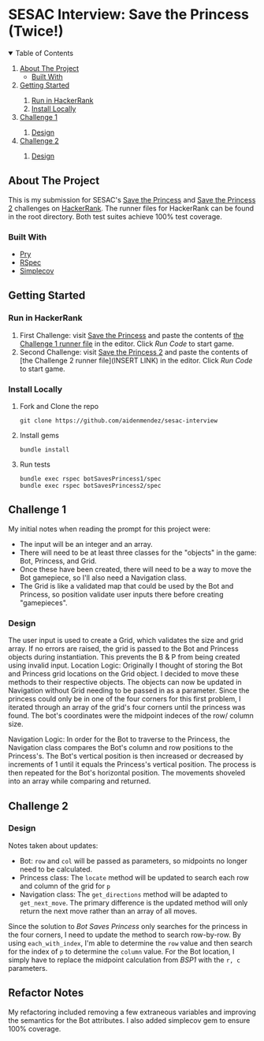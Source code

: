 # SESAC Interview: Save the Princess (Twice!)

<details open="open">
  <summary>Table of Contents</summary>
  <ol>
    <li>
      <a href="#about-the-project">About The Project</a>
      <ul>
        <li><a href="#built-with">Built With</a></li>
      </ul>
    </li>
    <li><a href="#getting-started">Getting Started</a></li>
      <ol>
        <li><a href="#run-in-HackerRank">Run in HackerRank</a></li>
        <li><a href="#install-locally">Install Locally</a></li>
      </ol>
    <li><a href="#challenge-1">Challenge 1</a></li>
      <ol>
        <li><a href="#design">Design</a></li>
      </ol>
     <li><a href="#challenge-2">Challenge 2</a></li>
      <ol>
        <li><a href="#design">Design</a></li>
      </ol>
  </ol>
</details>


## About The Project

This is my submission for SESAC's [Save the Princess](https://www.hackerrank.com/challenges/saveprincess) and [Save the Princess 2](https://www.hackerrank.com/challenges/saveprincess2) challenges on [HackerRank](https://www.hackerrank.com/). The runner files for HackerRank can be found in the root directory. Both test suites achieve 100% test coverage.

### Built With

* [Pry](https://github.com/pry/pry)
* [RSpec](https://rspec.info/)
* [Simplecov](https://github.com/simplecov-ruby/simplecov)


## Getting Started
### Run in HackerRank

1. First Challenge: visit [Save the Princess](https://www.hackerrank.com/challenges/saveprincess) and paste the contents of [the Challenge 1 runner file](https://github.com/aidenmendez/sesac-interview/blob/main/botSavesPrincess1/BSP_hackerrank_runner.rb) in the editor. Click _Run Code_ to start game.
2. Second Challenge: visit [Save the Princess 2](https://www.hackerrank.com/challenges/saveprincess2) and paste the contents of [the Challenge 2 runner file](INSERT LINK) in the editor. Click _Run Code_ to start game.

### Install Locally

1. Fork and Clone the repo
   ```
   git clone https://github.com/aidenmendez/sesac-interview
   ```
2. Install gems
   ```
   bundle install 
   ```
3. Run tests
   ```
   bundle exec rspec botSavesPrincess1/spec
   bundle exec rspec botSavesPrincess2/spec
   ```

## Challenge 1

My initial notes when reading the prompt for this project were:

- The input will be an integer and an array.
- There will need to be at least three classes for the "objects" in the game: Bot, Princess, and Grid.
- Once these have been created, there will need to be a way to move the Bot gamepiece, so I'll also need a Navigation class.
- The Grid is like a validated map that could be used by the Bot and Princess, so position validate user inputs there before creating "gamepieces". 

### Design
 
The user input is used to create a Grid, which validates the size and grid array. If no errors are raised, the grid is passed to the Bot and Princess objects during instantiation. This prevents the B & P from being created using invalid input.
Location Logic: Originally I thought of storing the Bot and Princess grid locations on the Grid object. I decided to move these methods to their respective objects. The objects can now be updated in Navigation without Grid needing to be passed in as a parameter.
Since the princess could only be in one of the four corners for this first problem, I iterated through an array of the grid's four corners until the princess was found. The bot's coordinates were the midpoint indeces of the row/ column size.

Navigation Logic: In order for the Bot to traverse to the Princess, the Navigation class compares the Bot's column and row positions to the Princess's. The Bot's vertical position is then increased or decreased  by increments of 1 until it equals the Princess's vertical position. The process is then repeated for the Bot's horizontal position. The movements shoveled into an array while comparing and returned.

## Challenge 2
### Design

Notes taken about updates:

- Bot: `row` and `col` will be passed as parameters, so midpoints no longer need to be calculated. 
- Princess class: The `locate` method will be updated to search each row and column of the grid for `p`
- Navigation class: The `get_directions` method will be adapted to `get_next_move`. The primary difference is the updated method will only return the next move rather than an array of all moves.

Since the solution to _Bot Saves Princess_ only searches for the princess in the four corners, I need to update the method to search row-by-row. By using `each_with_index`, I'm able to determine the `row` value and then search for the index of `p` to determine the `column` value. For the Bot location, I simply have to replace the midpoint calculation from _BSP1_ with the `r, c` parameters.

## Refactor Notes
My refactoring included removing a few extraneous variables and improving the semantics for the Bot attributes. I also added simplecov gem to ensure 100% coverage.
